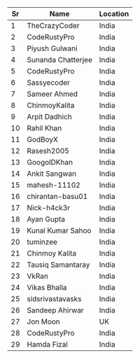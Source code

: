 |Sr| Name               |Location        |
|--|--------------------|----------------|
|1 | TheCrazyCoder      | India          |
|2 | CodeRustyPro       | India          |
|3 | Piyush Gulwani     | India          |
|4 | Sunanda Chatterjee | India          |
|5 | CodeRustyPro       | India          |
|6 | Sassyecoder        | India          |
|7 | Sameer Ahmed       | India          |
|8 | ChinmoyKalita      | India          |
|9 | Arpit Dadhich      | India          |
|10| Rahil Khan         | India          |
|11| GodBoyX            | India          |
|12| Rasesh2005         | India          |
|13| GoogolDKhan        | India          |
|14| Ankit Sangwan      | India          |
|15| mahesh-11102       | India          |
|16| chirantan-basu01   | India          |
|17| Nick-h4ck3r        | India          |
|18| Ayan Gupta         | India          |
|19| Kunal Kumar Sahoo  | India          |
|20| tuminzee           | India          |
|21| Chinmoy Kalita     | India          |
|22| Tausiq Samantaray  | India          |
|23| VkRan              | India          |
|24| Vikas Bhalla       | India          |
|25| sidsrivastavasks   | India          |
|26| Sandeep Ahirwar    | India          |
|27| Jon Moon           | UK             |
|28| CodeRustyPro       | India          |
|29| Hamda Fizal        | India          |
